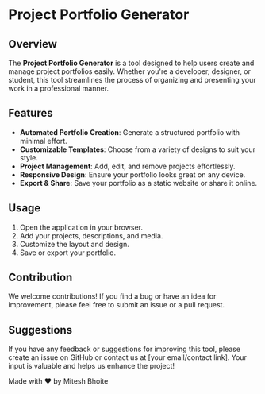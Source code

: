 # Project Portfolio Generator

## Overview
The **Project Portfolio Generator** is a tool designed to help users create and manage project portfolios easily. Whether you're a developer, designer, or student, this tool streamlines the process of organizing and presenting your work in a professional manner.

## Features
- **Automated Portfolio Creation**: Generate a structured portfolio with minimal effort.
- **Customizable Templates**: Choose from a variety of designs to suit your style.
- **Project Management**: Add, edit, and remove projects effortlessly.
- **Responsive Design**: Ensure your portfolio looks great on any device.
- **Export & Share**: Save your portfolio as a static website or share it online.

## Usage
1. Open the application in your browser.
2. Add your projects, descriptions, and media.
3. Customize the layout and design.
4. Save or export your portfolio.

## Contribution
We welcome contributions! If you find a bug or have an idea for improvement, please feel free to submit an issue or a pull request.

## Suggestions
If you have any feedback or suggestions for improving this tool, please create an issue on GitHub or contact us at [your email/contact link]. Your input is valuable and helps us enhance the project!


Made with ❤️ by Mitesh Bhoite
